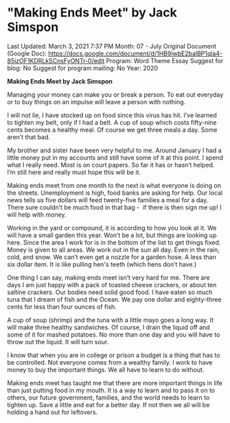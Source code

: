 # "Making Ends Meet" by Jack Simspon

Last Updated: March 3, 2021 7:37 PM
Month: 07 - July
Original Document (Google Doc): https://docs.google.com/document/d/1HB9iwbE2balBP1qla4-85izOF1KDRLkSCnsFyONTr-0/edit
Program: Word Theme Essay
Suggest for blog: No
Suggest for program mailing: No
Year: 2020

**Making Ends Meet by Jack Simspon**

Managing your money can make you or break a person. To eat out everyday or to buy things on an impulse will leave a person with nothing.

I will not lie, I have stocked up on food since this virus has hit. I’ve learned to tighten my belt, only if I had a belt. A cup of soup which costs fifty-nine cents becomes a healthy meal. Of course we get three meals a day. Some aren’t that bad.

My brother and sister have been very helpful to me. Around January I had a little money put in my accounts and still have some of it at this point. I spend what I really need. Most is on court papers. So far it has or hasn’t helped. I’m still here and really must hope this will be it.

Making ends meet from one month to the next is what everyone is doing on the streets. Unemployment is high, food banks are asking for help. Our local news tells us five dollars will feed twenty-five families a meal for a day. There sure couldn’t be much food in that bag -  if there is then sign me up! I will help with money.

Working in the yard or compound, it is according to how you look at it. We will have a small garden this year. Won’t be a lot, but things are looking up here. Since the area I work for is in the bottom of the list to get things fixed. Money is given to all areas. We work out in the sun all day. Even in the rain, cold, and snow. We can’t even get a nozzle for a garden hose. A less than six dollar item. It is like pulling hen's teeth (which hens don’t have.)

One thing I can say, making ends meet isn’t very hard for me. There are days I am just happy with a pack of toasted cheese crackers, or about ten saltine crackers. Our bodies need solid good food. I have eaten so much tuna that I dream of fish and the Ocean. We pay one dollar and eighty-three cents for less than four ounces of fish.

A cup of soup (shrimp) and the tuna with a little mayo goes a long way. It will make three healthy sandwiches. Of course, I drain the liquid off and some of it for mashed potatoes. No more than one day and you will have to throw out the liquid. It will turn sour.

I know that when you are in college or prison a budget is a thing that has to be controlled. Not everyone comes from a wealthy family. I work to have money to buy the important things. We all have to learn to do without.

Making ends meet has taught me that there are more important things in life than just putting food in my mouth. It is a way to learn and to pass it on to others, our future government, families, and the world needs to learn to tighten up. Save a little and eat for a better day. If not then we all will be holding a hand out for leftovers.